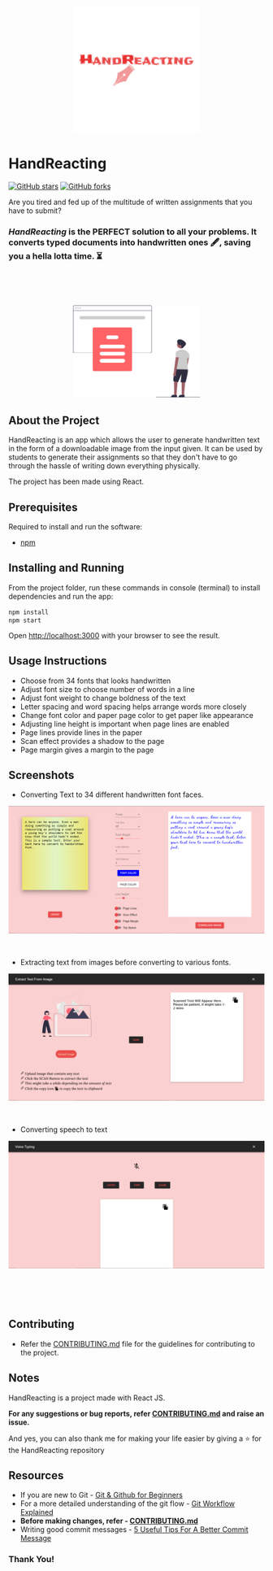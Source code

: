 
<p  align="center">

<img  alt="handreacting_logo"  src="./src/media/mainlogo.png"  width="250px"  />

</p>

  

# HandReacting

[![GitHub stars](https://img.shields.io/github/stars/hhhrrrttt222111/handReacting?color=ff69b4&style=flatsquare)](https://github.com/hhhrrrttt222111/handReacting/stargazers)
[![GitHub forks](https://img.shields.io/github/forks/hhhrrrttt222111/handReacting?color=blueviolet&style=flatsquare)](https://github.com/hhhrrrttt222111/handReacting/network)

  

Are you tired and fed up of the multitude of written assignments that you have to submit?

### *HandReacting* is the PERFECT solution to all your problems. It converts typed documents into handwritten ones 🖋, saving you a hella lotta time. ⏳

  

<br><br><br>

  
  

<p  align="center">

<img  alt="handreacting_image"  src="./src/media/read.svg"  width="250px"  />

</p>

## About the Project
HandReacting is an app which allows the user to generate handwritten text in the form of a downloadable image from the input given. It can be used by students to generate their assignments so that they don't have to go through the hassle of writing down everything physically.

The project has been made using React.

## Prerequisites

Required to install and run the software:

-   [npm](https://www.npmjs.com/get-npm)

## Installing and Running
From the project folder, run these commands in console (terminal) to install dependencies and run the app:
```
npm install
npm start
```
Open [http://localhost:3000](http://localhost:3000/) with your browser to see the result.

## Usage Instructions

 - Choose from 34 fonts that looks handwritten
 - Adjust font size to choose number of words in a line
 - Adjust font weight to change boldness of the text
 - Letter spacing and word spacing helps arrange words more closely
 - Change font color and paper page color to get paper like appearance
 - Adjusting line height is important when page lines are enabled
 - Page lines provide lines in the paper
 - Scan effect provides a shadow to the page
 - Page margin gives a margin to the page

## Screenshots

* Converting Text to 34 different handwritten font faces.

<p  align="center">

<img  src="./src/media/main.PNG"  alt=""/>

</p>

<br>

  

* Extracting text from images before converting to various fonts.

<p  align="center">

<img  src="./src/media/extract.PNG"  alt=""/>

</p>

<br>

  

* Converting speech to text

<p  align="center">

<img  src="./src/media/voice.PNG"  alt=""/>

</p>

  

<br  ><br  ><br  >

## Contributing

-   Refer the  [CONTRIBUTING.md]()  file for the guidelines for contributing to the project.

## Notes
HandReacting is a project made with React JS. 

**For any suggestions or bug reports, refer [CONTRIBUTING.md]() and raise an issue.** 

And yes, you can also thank me for making your life easier by giving a ⭐ for the HandReacting repository

## Resources

- If you are new to Git - [Git & Github for Beginners](https://www.youtube.com/watch?v=SWYqp7iY_Tc)
- For a more detailed understanding of the git flow - [Git Workflow Explained](https://medium.com/@swinkler/git-workflow-explained-a-step-by-step-guide-83c1c9247f03)
- **Before making changes, refer - [CONTRIBUTING.md](https://github.com/Exter-dg/CovID/blob/master/CONTRIBUTING.md)**
- Writing good commit messages - [5 Useful Tips For A Better Commit Message](https://thoughtbot.com/blog/5-useful-tips-for-a-better-commit-message)



### Thank You!
